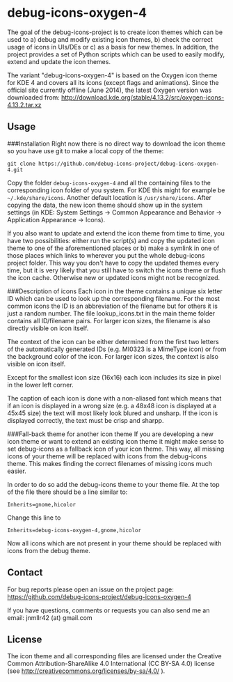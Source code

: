 debug-icons-oxygen-4
====================

The goal of the debug-icons-project is to create icon themes which can be used to a) debug and modify existing icon themes, b) check the correct usage of icons in UIs/DEs or c) as a basis for new themes. In addition, the project provides a set of Python scripts which can be used to easily modify, extend and update the icon themes.

The variant "debug-icons-oxygen-4" is based on the Oxygen icon theme for KDE 4 and covers all its icons (except flags and animations). Since the official site currently offline (June 2014), the latest Oxygen version was downloaded from: http://download.kde.org/stable/4.13.2/src/oxygen-icons-4.13.2.tar.xz

Usage
-----

###Installation
Right now there is no direct way to download the icon theme so you have use git to make a local copy of the theme:

    git clone https://github.com/debug-icons-project/debug-icons-oxygen-4.git


Copy the folder `debug-icons-oxygen-4` and all the containing files to the corresponding icon folder of you system. For KDE this might for example be `~/.kde/share/icons`. Another default location is `/usr/share/icons`. After copying the data, the new icon theme should show up in the system settings (in KDE: System Settings -> Common Appearance and Behavior -> Application Appearance -> Icons).

If you also want to update and extend the icon theme from time to time, you have two possibilities: either run the script(s) and copy the updated icon theme to one of the aforementioned places or b) make a symlink in one of those places which links to wherever you put the whole debug-icons project folder. This way you don't have to copy the updated themes every time, but it is very likely that you still have to switch the icons theme or flush the icon cache. Otherwise new or updated icons might not be recognized.

###Description of icons
Each icon in the theme contains a unique six letter ID which can be used to look up the corresponding filename. For the most common icons the ID is an abbreviation of the filename but for others it is just a random number. The file lookup_icons.txt in the main theme folder contains all ID/filename pairs. For larger icon sizes, the filename is also directly visible on icon itself.

The context of the icon can be either determined from the first two letters of the automatically generated IDs (e.g. MI0323 is a MimeType icon) or from the background color of the icon. For larger icon sizes, the context is also visible on icon itself.

Except for the smallest icon size (16x16) each icon includes its size in pixel in the lower left corner.

The caption of each icon is done with a non-aliased font which means that if an icon is displayed in a wrong size (e.g. a 48x48 icon is displayed at a 45x45 size) the text will most likely look blured and unsharp. If the icon is displayed correctly, the text must be crisp and sharpp.

###Fall-back theme for another icon theme
If you are developing a new icon theme or want to extend an existing icon theme it might make sense to set debug-icons as a fallback icon of your icon theme. This way, all missing icons of your theme will be replaced with icons from the debug-icons theme. This makes finding the correct filenames of missing icons much easier.

In order to do so add the debug-icons theme to your theme file. At the top of the file there should be a line similar to:

    Inherits=gnome,hicolor

Change this line to

    Inherits=debug-icons-oxygen-4,gnome,hicolor
    
Now all icons which are not present in your theme should be replaced with icons from the debug theme.

Contact
---------
For bug reports please open an issue on the project page: https://github.com/debug-icons-project/debug-icons-oxygen-4

If you have questions, comments or requests you can also send me an email: jnmllr42 (at) gmail.com

License
-----------
The icon theme and all corresponding files are licensed under the Creative Common Attribution-ShareAlike 4.0 International (CC BY-SA 4.0) license (see http://creativecommons.org/licenses/by-sa/4.0/ ). 
